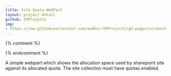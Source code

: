 ```yaml
---
title: Site Quota WebPart
layout: project-detail
github: SPProjects 
img:
- https://raw.githubusercontent.com/madhur/SPProjects/gh-pages/screenshots/sitequota.jpg
---
```



{% comment %} 
<!--{% if site.generate_projects == true %}
{% octokit_contents  SPProjects;SiteQuotaWebPart/Readme.markdown%}
{% endif %}-->
{% endcomment %}

A simple webpart which shows the allocation space used by sharepoint site against its allocated quota. The site collection must have quotas enabled.